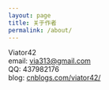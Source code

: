 ```yaml
---
layout: page
title: 关于作者
permalink: /about/
---
```


Viator42    
email: via313@gmail.com    
QQ: 437982176    
blog: [cnblogs.com/viator42/](http://cnblogs.com/viator42/)    
